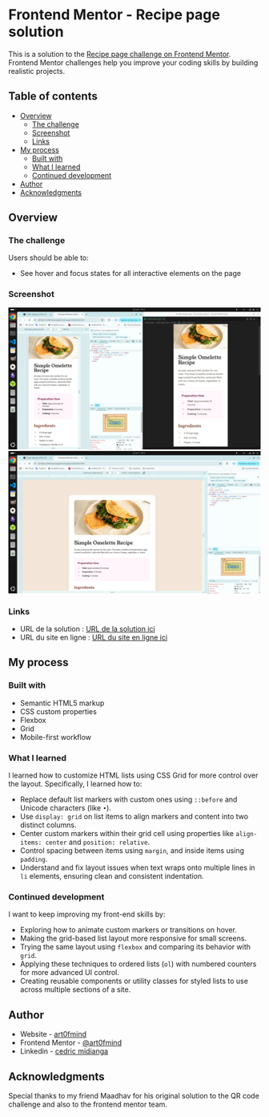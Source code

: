 # Frontend Mentor - Recipe page solution

This is a solution to the [Recipe page challenge on Frontend Mentor](https://www.frontendmentor.io/challenges/recipe-page-KiTsR8QQKm). Frontend Mentor challenges help you improve your coding skills by building realistic projects.

## Table of contents

- [Overview](#overview)
  - [The challenge](#the-challenge)
  - [Screenshot](#screenshot)
  - [Links](#links)
- [My process](#my-process)
  - [Built with](#built-with)
  - [What I learned](#what-i-learned)
  - [Continued development](#continued-development)
- [Author](#author)
- [Acknowledgments](#acknowledgments)

## Overview

### The challenge

Users should be able to:

- See hover and focus states for all interactive elements on the page

### Screenshot

![](./assets/images/screenshot.png)
![](./assets/images/screenshot2.png)

### Links

- URL de la solution : [URL de la solution ici](https://www.github.com/art0fmind/frontend_mentor/tree/main/recipe-page/recipe-page-main)
- URL du site en ligne : [URL du site en ligne ici](https://art0fmind.github.io/frontend_mentor/recipe-page/recipe-page-main)

## My process

### Built with

- Semantic HTML5 markup
- CSS custom properties
- Flexbox
- Grid
- Mobile-first workflow

### What I learned

I learned how to customize HTML lists using CSS Grid for more control over the layout. Specifically, I learned how to:

- Replace default list markers with custom ones using `::before` and Unicode characters (like `•`).
- Use `display: grid` on list items to align markers and content into two distinct columns.
- Center custom markers within their grid cell using properties like `align-items: center` and `position: relative`.
- Control spacing between items using `margin`, and inside items using `padding`.
- Understand and fix layout issues when text wraps onto multiple lines in `li` elements, ensuring clean and consistent indentation.

### Continued development

I want to keep improving my front-end skills by:

- Exploring how to animate custom markers or transitions on hover.
- Making the grid-based list layout more responsive for small screens.
- Trying the same layout using `flexbox` and comparing its behavior with `grid`.
- Applying these techniques to ordered lists (`ol`) with numbered counters for more advanced UI control.
- Creating reusable components or utility classes for styled lists to use across multiple sections of a site.

## Author

- Website - [art0fmind](https://github.com/art0fmind/)
- Frontend Mentor - [@art0fmind](https://www.frontendmentor.io/profile/art0fmind)
- Linkedin - [cedric midianga](https://www.linkedin.com/in/cedric-midianga-1738772b2/)

## Acknowledgments

Special thanks to my friend Maadhav for his original solution to the QR code challenge and also to the frontend mentor team.
